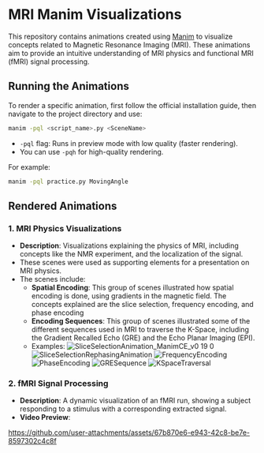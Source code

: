 # MRI Manim Visualizations

This repository contains animations created using [Manim](https://github.com/ManimCommunity/manim) to visualize concepts related to Magnetic Resonance Imaging (MRI). These animations aim to provide an intuitive understanding of MRI physics and functional MRI (fMRI) signal processing.


## Running the Animations
To render a specific animation, first follow the official installation guide, then navigate to the project directory and use:
```bash
manim -pql <script_name>.py <SceneName>
```

- `-pql` flag: Runs in preview mode with low quality (faster rendering).
- You can use `-pqh` for high-quality rendering.

For example:
```bash
manim -pql practice.py MovingAngle
```


## Rendered Animations
### 1. MRI Physics Visualizations
- **Description**: Visualizations explaining the physics of MRI, including concepts like the NMR experiment, and the localization of the signal.
- These scenes were used as supporting elements for a presentation on MRI physics.
- The scenes include:
  - **Spatial Encoding**: This group of scenes illustrated how spatial encoding is done, using gradients in the magnetic field. The concepts explained are the slice selection, frequency encoding, and phase encoding 
  - **Encoding Sequences**: This group of scenes illustrated some of the different sequences used in MRI to traverse the K-Space, including the Gradient Recalled Echo (GRE) and the Echo Planar Imaging (EPI). 
  - Examples:
![SliceSelectionAnimation_ManimCE_v0 19 0](https://github.com/user-attachments/assets/ebe80999-3e4d-4060-bf69-cf3f45db366c)
![SliceSelectionRephasingAnimation](https://github.com/user-attachments/assets/2bb33b11-b239-4ab7-ad0b-b723500140d2)
![FrequencyEncoding](https://github.com/user-attachments/assets/ea303fa0-1b41-411a-8a81-cb101bd30409)
![PhaseEncoding](https://github.com/user-attachments/assets/5c8e7f34-0426-469a-b77b-e0b3dd8de479)
![GRESequence](https://github.com/user-attachments/assets/c5bcc7cd-a99d-4c3f-9085-9a03ba87dae4)
![KSpaceTraversal](https://github.com/user-attachments/assets/f3793c04-f959-4b27-a7fc-9b4bb8c6c1ea)


### 2. fMRI Signal Processing
- **Description**: A dynamic visualization of an fMRI run, showing a subject responding to a stimulus with a corresponding extracted signal.
- **Video Preview**: 

https://github.com/user-attachments/assets/67b870e6-e943-42c8-be7e-8597302c4c8f


